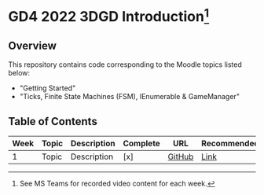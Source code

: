 # GD4 2022 3DGD Introduction[^1]

## Overview ##
This repository contains code corresponding to the Moodle topics listed below:
- "Getting Started"
- "Ticks, Finite State Machines (FSM), IEnumerable & GameManager"

## Table of Contents ##
| Week | Topic | Description | Complete | URL | Recommended | 
| ---------------- | --------------- | --------------- | --------------- | --------------- | --------------- |
| 1 | Topic | Description | [x] | [GitHub](https://github.com/nmcguinness/GD4_2022_3DGD_Introduction.git) | [Link]() | 

[^1]: See MS Teams for recorded video content for each week.